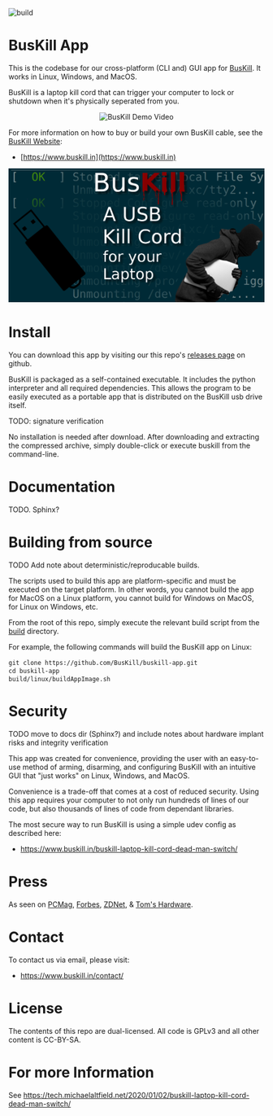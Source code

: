 ![build](https://github.com/BusKill/buskill-app/workflows/build/badge.svg?branch=master)

# BusKill App

This is the codebase for our cross-platform (CLI and) GUI app for [BusKill](https://www.buskill.in). It works in Linux, Windows, and MacOS.

BusKill is a laptop kill cord that can trigger your computer to lock or shutdown when it's physically seperated from you.

<p align="center">
  <img src=".github-assets/busKill_demo.gif?raw=true" alt="BusKill Demo Video"/>
</p>

For more information on how to buy or build your own BusKill cable, see the [BusKill Website](https://www.buskill.in):

 * [https://www.buskill.in](https://www.buskill.in)

![](.github-assets/busKill_featuredImage.jpg)

# Install

You can download this app by visiting our this repo's [releases page](https://github.com/BusKill/buskill-app/releases) on github.

BusKill is packaged as a self-contained executable. It includes the python interpreter and all required dependencies. This allows the program to be easily executed as a portable app that is distributed on the BusKill usb drive itself.

TODO: signature verification

No installation is needed after download. After downloading and extracting the compressed archive, simply double-click or execute buskill from the command-line.

# Documentation

TODO. Sphinx?

# Building from source

TODO Add note about deterministic/reproducable builds.

The scripts used to build this app are platform-specific and must be executed on the target platform. In other words, you cannot build the app for MacOS on a Linux platform, you cannot build for Windows on MacOS, for Linux on Windows, etc.

From the root of this repo, simply execute the relevant build script from the [build](build) directory.

For example, the following commands will build the BusKill app on Linux:

```
git clone https://github.com/BusKill/buskill-app.git
cd buskill-app
build/linux/buildAppImage.sh 
```

# Security

TODO move to docs dir (Sphinx?) and include notes about hardware implant risks and integrity verification

This app was created for convenience, providing the user with an easy-to-use method of arming, disarming, and configuring BusKill with an intuitive GUI that "just works" on Linux, Windows, and MacOS.

Convenience is a trade-off that comes at a cost of reduced security. Using this app requires your computer to not only run hundreds of lines of our code, but also thousands of lines of code from dependant libraries.

The most secure way to run BusKill is using a simple udev config as described here:

 * https://www.buskill.in/buskill-laptop-kill-cord-dead-man-switch/

# Press

As seen on [PCMag](https://www.pcmag.com/news/372806/programmers-usb-cable-can-kill-laptop-if-machine-is-yanked), [Forbes](https://www.forbes.com/sites/daveywinder/2020/01/03/this-20-usb-cable-is-a-dead-mans-switch-for-your-linux-laptop/), [ZDNet](https://www.zdnet.com/article/new-usb-cable-kills-your-linux-laptop-if-stolen-in-a-public-place/), & [Tom's Hardware](https://www.tomshardware.com/news/the-buskill-usb-cable-secures-your-laptop-against-thieves).

# Contact

To contact us via email, please visit:

 * https://www.buskill.in/contact/

# License

The contents of this repo are dual-licensed. All code is GPLv3 and all other content is CC-BY-SA.

# For more Information

See https://tech.michaelaltfield.net/2020/01/02/buskill-laptop-kill-cord-dead-man-switch/
